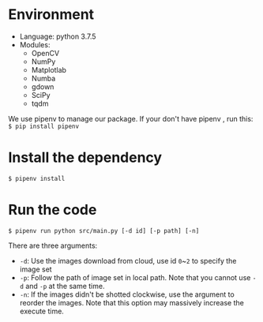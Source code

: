 # Environment
- Language: python 3.7.5
- Modules: 
    - OpenCV
    - NumPy
    - Matplotlab
    - Numba
    - gdown
    - SciPy
    - tqdm


We use pipenv to manage our package. If your don't have pipenv , run this: `$ pip install pipenv`

# Install the dependency
`$ pipenv install`

# Run the code
`$ pipenv run python src/main.py [-d id] [-p path] [-n]`

There are three arguments:
- `-d`: Use the images download from cloud, use id `0`~`2` to specify the image set
-  `-p`: Follow the path of image set in local path. Note that you cannot use `-d` and `-p` at the same time.
- `-n`: If the images didn't be shotted clockwise, use the argument to reorder the images. Note that this option may massively increase the execute time.
